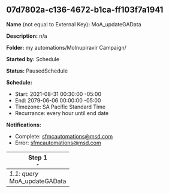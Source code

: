 ## 07d7802a-c136-4672-b1ca-ff103f7a1941

**Name** (not equal to External Key)**:** MoA_updateGAData

**Description:** n/a

**Folder:** my automations/Molnupiravir Campaign/

**Started by:** Schedule

**Status:** PausedSchedule

**Schedule:**

* Start: 2021-08-31 00:30:00 -05:00
* End: 2079-06-06 00:00:00 -05:00
* Timezone: SA Pacific Standard Time
* Recurrance: every hour until end date

**Notifications:**

* Complete: sfmcautomations@msd.com
* Error: sfmcautomations@msd.com

| Step 1<br>_<small>-</small>_ |
| --- |
| _1.1: query_<br>MoA_updateGAData |
